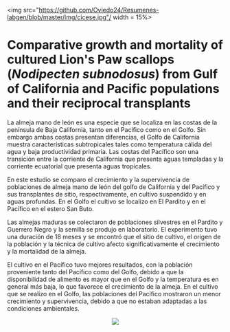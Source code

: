 
<img src="https://github.com/Oviedo24/Resumenes-labgen/blob/master/img/cicese.jpg"/ width = 15%>
# Comparative growth and mortality of cultured Lion's Paw scallops (*Nodipecten subnodosus*) from Gulf of California and Pacific populations and their reciprocal transplants

La almeja mano de león es una especie que se localiza en las costas de la península de Baja California, tanto en el Pacífico como en el Golfo. Sin embargo ambas costas presentan diferencias, el Golfo de California muestra características subtropicales tales como temperatura cálida del agua y baja productividad primaria. Las costas del Pacífico son una transición entre la corriente de California que presenta aguas templadas y la corriente ecuatorial que presenta aguas tropicales. 

En este estudio se comparo el crecimiento y la supervivencia de poblaciones de almeja mano de león del golfo de California y del Pacífico y sus transplantes de sitio, respectivamente, en cultivo suspendido y en aguas profundas. En el Golfo el cultivo se localizo en El Pardito y en el Pacífico en el estero San Buto.

Las almejas maduras se colectaron de poblaciones silvestres en el Pardito y Guerrero Negro y la semilla se produjo en laboratorio. El experimento tuvo una duración de 18 meses y se encontró que el sitio de cultivo, el origen de la población y la técnica de cultivo afecto significativamente el crecimiento y la mortalidad de la almeja.

El cultivo en el Pacífico tuvo mejores resultados, con la población proveniente tanto del Pacífico como del Golfo, debido a que la disponibilidad de alimento es mayor que en el Golfo y la temperatura es en general más baja, lo que favorece el crecimiento de la almeja. En el cultivo que se realizo en el Golfo, las poblaciones del Pacífico mostraron un menor crecimiento y supervivencia, debido a que no estaban adaptadas a las condiciones ambientales.

<center><img src="http://www.conchology.be/images/Label/320000sup/322816.jpg"/ width = 50%> </center>



